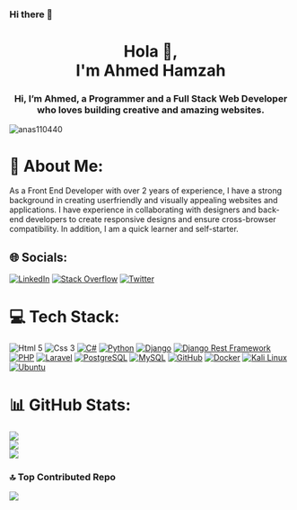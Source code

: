### Hi there 👋

<!--
**ahmed-coding/ahmed-coding** is a ✨ _special_ ✨ repository because its `README.md` (this file) appears on your GitHub profile.

Here are some ideas to get you started:

- 🔭 I’m currently working on ...
- 🌱 I’m currently learning ...
- 👯 I’m looking to collaborate on ...
- 🤔 I’m looking for help with ...
- 💬 Ask me about ...
- 📫 How to reach me: ...
- 😄 Pronouns: ...
- ⚡ Fun fact: ...
-->

<h1 align="center">Hola 👋,<br/> I'm Ahmed Hamzah</h1>
<h3 align="center">Hi, I’m Ahmed, a Programmer and a Full Stack Web Developer who loves building creative and amazing websites.
</h3>

<p align="left"> <img src="https://komarev.com/ghpvc/?username=anas110440&label=Profile%20views&color=0e75b6&style=flat" alt="anas110440" />

<!-- [![](https://visitcount.itsvg.in/api?id=anas110440&icon=4&color=0)](https://visitcount.itsvg.in) -->
</p>

# 💫 About Me:

As a Front End Developer with over 2 years of experience, I have a strong background in creating userfriendly
and visually appealing websites and applications. I have experience in collaborating with
designers and back-end developers to create responsive designs and ensure cross-browser
compatibility. In addition, I am a quick learner and self-starter.

## 🌐 Socials:

[![LinkedIn](https://img.shields.io/badge/LinkedIn-%230077B5.svg?logo=linkedin&logoColor=white)](linkedin.com/in/ahmed-coding) [![Stack Overflow](https://img.shields.io/badge/-Stackoverflow-FE7A16?logo=stack-overflow&logoColor=white)](https://stackoverflow.com/users/18489595/ahmed-coding) [![Twitter](https://img.shields.io/badge/Twitter-%231DA1F2.svg?logo=Twitter&logoColor=white)](https://twitter.com/ahmed_m_coding)

# 💻 Tech Stack:

![Html 5](https://img.shields.io/badge/HTML5-%23e34c26.svg?logo=Html5&logoColor=white)
![Css 3](https://img.shields.io/badge/Css3-%23264de4.svg?logo=Css3&logoColor=white)
[![C#](https://img.shields.io/badge/C%23-%230178C4.svg?logo=C%20Sharp&logoColor=white)](https://docs.microsoft.com/en-us/dotnet/csharp/)
[![Python](https://img.shields.io/badge/Python-%233776AB.svg?logo=Python&logoColor=white)](https://www.python.org/)
[![Django](https://img.shields.io/badge/Django-%23092e20.svg?logo=Django&logoColor=white)](https:wwwdjangoprojectcom/)
[![Django Rest Framework](https://img.shields.io/badge/Django%20Rest%20Framework-%23092e20.svg?logo=Django&logoColor=white)](https://www.django-rest-framework.org/)
[![PHP](https://img.shields.io/badge/PHP-%23777BB4.svg?logo=PHP&logoColor=white)](https://www.php.net/)
[![Laravel](https://img.shields.io/badge/Laravel-%23FF2D20.svg?logo=Laravel&logoColor=white)](https://laravel.com/)
[![PostgreSQL](https://img.shields.io/badge/PostgreSQL-%23336791.svg?logo=PostgreSQL&logoColor=white)](https://www.postgresql.org/)
[![MySQL](https://img.shields.io/badge/MySQL-%2300758F.svg?logo=MySQL&logoColor=white)](https://www.mysql.com/)
[![GitHub](https://img.shields.io/badge/GitHub-%23121011.svg?logo=GitHub&logoColor=white)](https://github.com/)
[![Docker](https://img.shields.io/badge/Docker-%230db7ed.svg?logo=Docker&logoColor=white)](https://www.docker.com/)
[![Kali Linux](https://img.shields.io/badge/Kali%20Linux-%23009233.svg?logo=Kali%20Linux&logoColor=white)](https://www.kali.org/)
[![Ubuntu](https://img.shields.io/badge/Ubuntu-%230078D7.svg?logo=Ubuntu&logoColor=white)](https://ubuntu.com/)

# 📊 GitHub Stats:

![](https://github-readme-stats.vercel.app/api?username=anas110440&theme=blue-green&hide_border=true&include_all_commits=false&count_private=true)<br/>
![](https://github-readme-streak-stats.herokuapp.com/?user=anas110440&theme=blue-green&hide_border=true)<br/>
![](https://github-readme-stats.vercel.app/api/top-langs/?username=anas110440&theme=blue-green&hide_border=true&include_all_commits=false&count_private=true&layout=compact)

### 🔝 Top Contributed Repo

![](https://github-contributor-stats.vercel.app/api?username=anas110440&limit=5&theme=tokyonight&combine_all_yearly_contributions=true)
